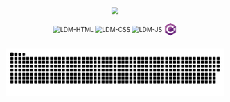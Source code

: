 <div align="center">
  <img height="180em" src="https://github-readme-stats.vercel.app/api/top-langs/?username=LDM1973&layout=compact&langs_count=7&theme=radical">
</div>
<div style="display: inline_block" align="center"><br>
  <img align="center" alt="LDM-HTML" height="30" width="30" src="https://logos-download.com/wp-content/uploads/2017/07/HTML5_badge.png">
  <img align="center" alt="LDM-CSS" height="40" width="40" src="https://cdn3.iconfinder.com/data/icons/social-media-logos-flat-colorful-1/2048/5351_-_CSS3-512.png">
  <img align="center" alt="LDM-JS" height="30" width="30" src="https://www.vhv.rs/dpng/f/456-4562295_javascript-logo-png.png">
  <img align="center" alt="LDM-Csharp" height="30" width="30" src="https://raw.githubusercontent.com/devicons/devicon/master/icons/csharp/csharp-original.svg">
</div>
  
  ##
 
<div align="center"> 
  
  
  
  
  ![Snake animation](https://github.com/LDM1973/LDM1973/blob/output/github-contribution-grid-snake.svg)


</div>
